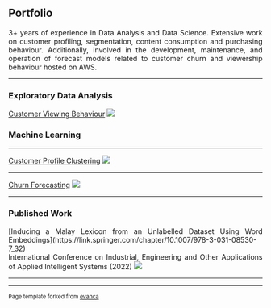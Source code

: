 ## Portfolio
<div align="justify">
3+ years of experience in Data Analysis and Data Science. Extensive work on customer profiling, segmentation, content consumption and purchasing behaviour. Additionally, involved in the development, maintenance, and operation of forecast models related to customer churn and viewership behaviour hosted on AWS.
</div>

---

### Exploratory Data Analysis 

[Customer Viewing Behaviour](/sample_page)
<img src="images/dummy_thumbnail.jpg?raw=true"/>

### Machine Learning
---
[Customer Profile Clustering](/pdf/sample_presentation.pdf)
<img src="images/dummy_thumbnail.jpg?raw=true"/>

---
[Churn Forecasting](http://example.com/)
<img src="images/dummy_thumbnail.jpg?raw=true"/>

---

### Published Work

<div align="justify">
[Inducing a Malay Lexicon from an Unlabelled Dataset Using Word Embeddings](https://link.springer.com/chapter/10.1007/978-3-031-08530-7_32)
<br>
International Conference on Industrial, Engineering and Other Applications of Applied Intelligent Systems (2022)
<img src="images/dummy_thumbnail.jpg?raw=true"/>
</div>

---




---
<p style="font-size:11px">Page template forked from <a href="https://github.com/evanca/quick-portfolio">evanca</a></p>
<!-- Remove above link if you don't want to attibute -->
